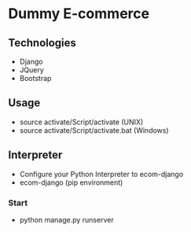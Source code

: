 # Dummy E-commerce

## Technologies
-   Django
-   JQuery
-   Bootstrap

## Usage
-   source activate/Script/activate (UNIX)
-   source activate/Script/activate.bat (Windows)
## Interpreter
-   Configure your Python Interpreter to ecom-django
-   ecom-django (pip environment)
### Start
-   python manage.py runserver